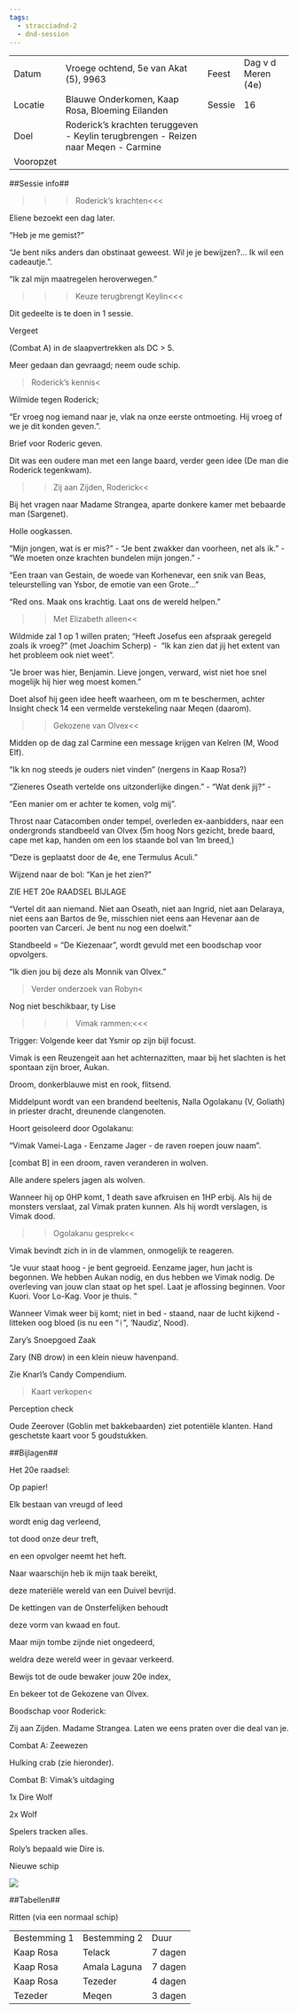 ```yaml
---
tags:
  - stracciadnd-2
  - dnd-session
---
```

|           |                                                                                    |        |                    |
| --------- | ---------------------------------------------------------------------------------- | ------ | ------------------ |
| Datum     | Vroege ochtend, 5e van Akat (5), 9963                                              | Feest  | Dag v d Meren (4e) |
| Locatie   | Blauwe Onderkomen, Kaap Rosa, Bloeming Eilanden                                    | Sessie | 16                 |
| Doel      | Roderick’s krachten teruggeven - Keylin terugbrengen - Reizen naar Meqen - Carmine |        |                    |
| Vooropzet |                                                                                    |        |                    |

  
  
  

##Sessie info##

>>>Roderick’s krachten<<<

Eliene bezoekt een dag later.

“Heb je me gemist?”

“Je bent niks anders dan obstinaat geweest. Wil je je bewijzen?... Ik wil een cadeautje.”.

“Ik zal mijn maatregelen heroverwegen.”

  

>>>Keuze terugbrengt Keylin<<<

Dit gedeelte is te doen in 1 sessie.

Vergeet  

(Combat A) in de slaapvertrekken als DC > 5.

Meer gedaan dan gevraagd; neem oude schip.

  

>Roderick’s kennis<

Wilmide tegen Roderick;

“Er vroeg nog iemand naar je, vlak na onze eerste ontmoeting. Hij vroeg of we je dit konden geven.”.

Brief voor Roderic geven.

Dit was een oudere man met een lange baard, verder geen idee (De man die Roderick tegenkwam).

  

>>Zij aan Zijden, Roderick<<

Bij het vragen naar Madame Strangea, aparte donkere kamer met bebaarde man (Sargenet).

Holle oogkassen.

“Mijn jongen, wat is er mis?” - “Je bent zwakker dan voorheen, net als ik.” - “We moeten onze krachten bundelen mijn jongen.” - 

“Een traan van Gestain, de woede van Korhenevar, een snik van Beas, teleurstelling van Ysbor, de emotie van een Grote…”

“Red ons. Maak ons krachtig. Laat ons de wereld helpen.”

  

>>Met Elizabeth alleen<<

Wildmide zal 1 op 1 willen praten; “Heeft Josefus een afspraak geregeld zoals ik vroeg?” (met Joachim Scherp) -  “Ik kan zien dat jij het extent van het probleem ook niet weet”. 

“Je broer was hier, Benjamin. Lieve jongen, verward, wist niet hoe snel mogelijk hij hier weg moest komen.”

Doet alsof hij geen idee heeft waarheen, om m te beschermen, achter Insight check 14 een vermelde verstekeling naar Meqen (daarom).

  

>>Gekozene van Olvex<<

Midden op de dag zal Carmine een message krijgen van Kelren (M, Wood Elf).

“Ik kn nog steeds je ouders niet vinden” (nergens in Kaap Rosa?)

“Zieneres Oseath vertelde ons uitzonderlijke dingen.” - “Wat denk jij?” - 

“Een manier om er achter te komen, volg mij”.

  

Throst naar Catacomben onder tempel, overleden ex-aanbidders, naar een ondergronds standbeeld van Olvex (5m hoog Nors gezicht, brede baard, cape met kap, handen om een los staande bol van 1m breed,)

“Deze is geplaatst door de 4e, ene Termulus Aculi.”

Wijzend naar de bol: “Kan je het zien?”

ZIE HET 20e RAADSEL BIJLAGE

  

“Vertel dit aan niemand. Niet aan Oseath, niet aan Ingrid, niet aan Delaraya, niet eens aan Bartos de 9e, misschien niet eens aan Hevenar aan de poorten van Carceri. Je bent nu nog een doelwit.”

Standbeeld = “De Kiezenaar”, wordt gevuld met een boodschap voor opvolgers.

“Ik dien jou bij deze als Monnik van Olvex.”

  

>Verder onderzoek van Robyn<

Nog niet beschikbaar, ty Lise

  

>>>Vimak rammen:<<<

Trigger: Volgende keer dat Ysmir op zijn bijl focust.

  

Vimak is een Reuzengeit aan het achternazitten, maar bij het slachten is het spontaan zijn broer, Aukan.

Droom, donkerblauwe mist en rook, flitsend.

Middelpunt wordt van een brandend beeltenis, Nalla Ogolakanu (V, Goliath) in priester dracht, dreunende clangenoten. 

Hoort geisoleerd door Ogolakanu: 

“Vimak Vamei-Laga - Eenzame Jager - de raven roepen jouw naam”.

  

[combat B] in een droom, raven veranderen in wolven.

Alle andere spelers jagen als wolven.

  

Wanneer hij op 0HP komt, 1 death save afkruisen en 1HP erbij. Als hij de monsters verslaat, zal Vimak praten kunnen. Als hij wordt verslagen, is Vimak dood.

  

>>Ogolakanu gesprek<<

Vimak bevindt zich in in de vlammen, onmogelijk te reageren.

“Je vuur staat hoog - je bent gegroeid. Eenzame jager, hun jacht is begonnen. We hebben Aukan nodig, en dus hebben we Vimak nodig. De overleving van jouw clan staat op het spel. Laat je aflossing beginnen. Voor Kuori. Voor Lo-Kag. Voor je thuis. ”

  

Wanneer Vimak weer bij komt; niet in bed - staand, naar de lucht kijkend - litteken oog bloed (is nu een “ᚾ”, ‘Naudiz’, Nood).

  

Zary’s Snoepgoed Zaak

Zary (NB drow) in een klein nieuw havenpand.

Zie Knarl’s Candy Compendium.

  

>Kaart verkopen<

Perception check

Oude Zeerover (Goblin met bakkebaarden) ziet potentiële klanten. Hand geschetste kaart voor 5 goudstukken.

  

##Bijlagen##

Het 20e raadsel:

Op papier!

  

Elk bestaan van vreugd of leed

wordt enig dag verleend,

tot dood onze deur treft,

en een opvolger neemt het heft.

  

Naar waarschijn heb ik mijn taak bereikt,

deze materiële wereld van een Duivel bevrijd.

De kettingen van de Onsterfelijken behoudt

deze vorm van kwaad en fout.

  

Maar mijn tombe zijnde niet ongedeerd,

weldra deze wereld weer in gevaar verkeerd.

Bewijs tot de oude bewaker jouw 20e index,

En bekeer tot de Gekozene van Olvex.

  

Boodschap voor Roderick:

Zij aan Zijden. Madame Strangea. Laten we eens praten over die deal van je.

  

Combat A: Zeewezen

Hulking crab (zie hieronder).

  

Combat B: Vimak’s uitdaging

1x Dire Wolf

2x Wolf

Spelers tracken alles.

Roly’s bepaald wie Dire is.

  
  
  
  
  
  
  
  
  
  
  
  
  
  
  
  
  
  
  
  
  

Nieuwe schip

![](https://lh3.googleusercontent.com/dveoaxPY9Ps5f65vRzlCYadEJBl5BNTzG50NnEL63dVQacZDkWn7PvIEfLBIZJIC5v27cxnG7K6IOCGe7sIR9Ollyi2IeO0wQwSR4EfurVv07g8MUw7rE1WMiNx_WJ9ZCRXY7P0UsiMQ7z9RBE6J)

  

##Tabellen##

Ritten (via een normaal schip)

|   |   |   |
|---|---|---|
|Bestemming 1|Bestemming 2|Duur|
|Kaap Rosa|Telack|7 dagen|
|Kaap Rosa|Amala Laguna|7 dagen|
|Kaap Rosa|Tezeder|4 dagen|
|Tezeder|Meqen|3 dagen|